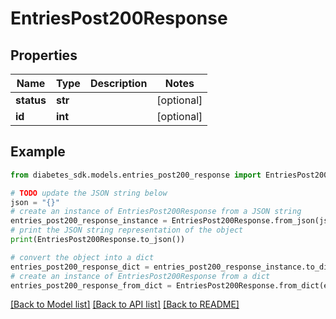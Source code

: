 # EntriesPost200Response


## Properties

Name | Type | Description | Notes
------------ | ------------- | ------------- | -------------
**status** | **str** |  | [optional] 
**id** | **int** |  | [optional] 

## Example

```python
from diabetes_sdk.models.entries_post200_response import EntriesPost200Response

# TODO update the JSON string below
json = "{}"
# create an instance of EntriesPost200Response from a JSON string
entries_post200_response_instance = EntriesPost200Response.from_json(json)
# print the JSON string representation of the object
print(EntriesPost200Response.to_json())

# convert the object into a dict
entries_post200_response_dict = entries_post200_response_instance.to_dict()
# create an instance of EntriesPost200Response from a dict
entries_post200_response_from_dict = EntriesPost200Response.from_dict(entries_post200_response_dict)
```
[[Back to Model list]](../README.md#documentation-for-models) [[Back to API list]](../README.md#documentation-for-api-endpoints) [[Back to README]](../README.md)


